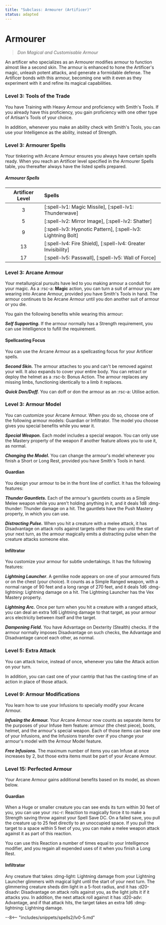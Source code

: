 ```yaml
---
title: "Subclass: Armourer (Artificer)"
status: adapted
---
```


<p style="display:none">
Don Magical and Customisable Armour
</p>

# Armourer

> *Don Magical and Customisable Armour*

An artificer who specializes as an Armourer modifies armour to function almost like a second skin. The armour is enhanced to hone the Artificer's magic, unleash potent attacks, and generate a formidable defense. The Artificer bonds with this armour, becoming one with it even as they experiment with it and refine its magical capabilities.

### Level 3: Tools of the Trade

You have Training with Heavy Armour and proficiency with Smith's Tools. If you already have this proficiency, you gain proficiency with one other type of Artisan's Tools of your choice.

In addition, whenever you make an ability check with Smith's Tools, you can use your Intelligence as the ability, instead of Strength.

### Level 3: Armourer Spells
Your tinkering with Arcane Armour ensures you always have certain spells ready. When you reach an Artificer level specified in the Armourer Spells table, you thereafter always have the listed spells prepared.

##### Armourer Spells

| Artificer Level | Spells |
|:-:|:--|
| 3 | [:spell-lv1: Magic Missile], [:spell-lv1: Thunderwave] |
| 5 | [:spell-lv2: Mirror Image], [:spell-lv2: Shatter] |
| 9 | [:spell-lv3: Hypnotic Pattern], [:spell-lv3: Lightning Bolt] |
| 13 | [:spell-lv4: Fire Shield], [:spell-lv4: Greater Invisibility] |
| 17 | [:spell-lv5: Passwall], [:spell-lv5: Wall of Force] |

### Level 3: Arcane Armour

Your metallurgical pursuits have led to you making armour a conduit for your magic. As a :rsc-a: **Magic** action, you can turn a suit of armour you are wearing into Arcane Armour, provided you have Smith's Tools in hand. The armour continues to be Arcane Armour until you don another suit of armour or you die.

You gain the following benefits while wearing this armour:

***Self Supporting.*** If the armour normally has a Strength requirement, you can use Intelligence to fufill the requirement.

#### Spellcasting Focus

You can use the Arcane Armour as a spellcasting focus for your Artificer spells.

***Second Skin.*** The armour attaches to you and can't be removed against your will. It also expands to cover your entire body. You can retract or deploy the helmet as a :rsc-b: Bonus Action. The armour replaces any missing limbs, functioning identically to a limb it replaces.

***Quick Don/Doff.*** You can doff or don the armour as an :rsc-a: Utilise action.

### Level 3: Armour Model

You can customize your Arcane Armour. When you do so, choose one of the following armour models: Guardian or Infiltrator. The model you choose gives you special benefits while you wear it.

***Special Weapon.*** Each model includes a special weapon. You can only use the Mastery property of the weapon if another feature allows you to use it, as normal.

***Changing the Model.*** You can change the armour's model whenever you finish a Short or Long Rest, provided you have Smith's Tools in hand.

#### Guardian

You design your armour to be in the front line of conflict. It has the following features:

***Thunder Gauntlets.*** Each of the armour's gauntlets counts as a Simple Melee weapon while you aren't holding anything in it, and it deals 1d8 :dmg-thunder: Thunder damage on a hit. The gauntlets have the Push Mastery property, in which you can use.

***Distracting Pulse.*** When you hit a creature with a melee attack, it has Disadvantage on attack rolls against targets other than you until the start of your next turn, as the armour magically emits a distracting pulse when the creature attacks someone else.

#### Infiltrator

You customize your armour for subtle undertakings. It has the following features:

***Lightning Launcher***. A gemlike node appears on one of your armoured fists or on the chest (your choice). It counts as a Simple Ranged weapon, with a normal range of 90 feet and a long range of 270 feet, and it deals 1d6 :dmg-lightning: Lightning damage on a hit. The Lightning Launcher has the Vex Mastery property.

***Lightning Arc.*** Once per turn when you hit a creature with a ranged attack, you can deal an extra 1d6 Lightning damage to that target, as your armour arcs electricity between itself and the target.

***Dampening Field.*** You have Advantage on Dexterity (Stealth) checks. If the armour normally imposes Disadvantage on such checks, the Advantage and Disadvantage cancel each other, as normal.

### Level 5: Extra Attack

You can attack twice, instead of once, whenever you take the Attack action on your turn.

In addition, you can cast one of your cantrip that has the casting time of an action in place of those attack.

### Level 9: Armour Modifications

You learn how to use your Infusions to specially modify your Arcane Armour.

***Infusing the Armour.*** Your Arcane Armour now counts as separate items for the purposes of your Infuse Item feature: armour (the chest piece), boots, helmet, and the armour's special weapon. Each of those items can bear one of your Infusions, and the Infusions transfer over if you change your armour's model with the Armour Model feature.

***Free Infusions.*** The maximum number of items you can Infuse at once increases by 2, but those extra items must be part of your Arcane Armour.

### Level 15: Perfected Armour

Your Arcane Armour gains additional benefits based on its model, as shown below.

#### Guardian

When a Huge or smaller creature you can see ends its turn within 30 feet of you, you can use your :rsc-r: Reaction to magically force it to make a Strength saving throw against your Spell Save DC. On a failed save, you pull the creature up to 25 feet directly to an unoccupied space. If you pull the target to a space within 5 feet of you, you can make a melee weapon attack against it as part of this reaction.

You can use this Reaction a number of times equal to your Intelligence modifier, and you regain all expended uses of it when you finish a Long Rest.

#### Infiltrator

Any creature that takes :dmg-light: Lightning damage from your Lightning Launcher glimmers with magical light until the start of your next turn. The glimmering creature sheds dim light in a 5-foot radius, and it has :d20-disadv: Disadvantage on attack rolls against you, as the light jolts it if it attacks you. In addition, the next attack roll against it has :d20-adv: Advantage, and if that attack hits, the target takes an extra 1d6 :dmg-lightning: Lightning damage.

--8<-- "includes/snippets/spells2/lv0-5.md"